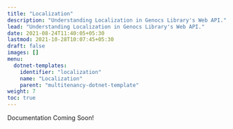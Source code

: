 ```yaml
---
title: "Localization"
description: "Understanding Localization in Genocs Library's Web API."
lead: "Understanding Localization in Genocs Library's Web API."
date: 2021-08-24T11:40:05+05:30
lastmod: 2021-10-28T10:07:45+05:30
draft: false
images: []
menu:
  dotnet-templates:
    identifier: "localization"
    name: "Localization"
    parent: "multitenancy-dotnet-template"
weight: 7
toc: true
---
```


Documentation Coming Soon!
